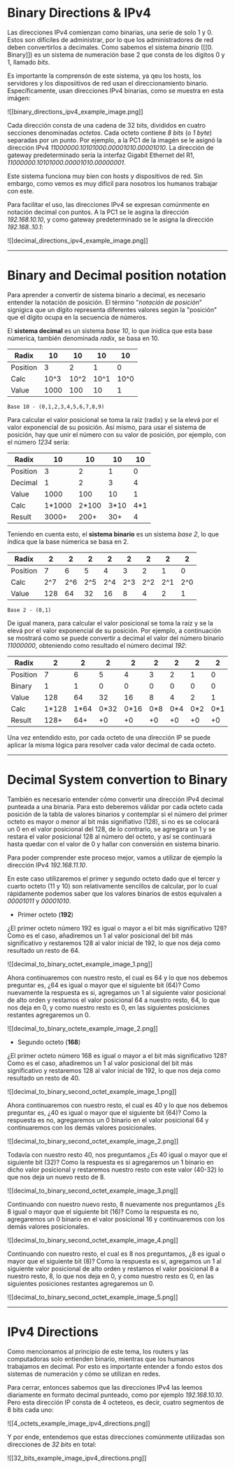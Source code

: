 # Binary Directions & IPv4

Las direcciones IPv4 comienzan como binarias, una serie de solo 1 y 0. Estos son difíciles de administrar, por lo que los administradores de red deben convertirlos a decimales. Como sabemos el sistema *binario* ([[0. Binary]]) es un sistema de numeración base 2 que consta de los dígitos 0 y 1, llamado *bits*.

Es importante la comprensón de este sistema, ya qeu los hosts, los servidores y los disposiitivos de red usan el direccionamiento binario. Específicamente, usan direcciones IPv4 binarias, como se muestra en esta imágen:

![[binary_directions_ipv4_example_image.png]]

Cada dirección consta de una cadena de 32 bits, divididos en cuatro secciones denominadas *octetos*. Cada octeto contiene *8 bits* (o *1 byte*) separadas por un punto. Por ejemplo, a la PC1 de la imagén se le asignó la dirección IPv4 *11000000.10101000.00001010.00001010*. La dirección de gateway predeterminado sería la interfaz Gigabit Ethernet del R1, *11000000.10101000.00001010.00000001*.

Este sistema funciona muy bien con hosts y dispositivos de red. Sin embargo, como vemos es muy difícil para nosotros los humanos trabajar con este.

Para facilitar el uso, las direcciones IPv4 se expresan comúnmente en notación decimal con puntos. A la PC1 se le asgina la dirección *192.168.10.10*, y como gateway predeterminado se le asigna la dirección *192.168..10.1*:

![[decimal_directions_ipv4_example_image.png]]

----
# Binary and Decimal position notation

Para aprender a convertir de sistema binario a decimal, es necesario entender la notación de posición. El término "*notación de posición*" signigica que un dígito representa diferentes valores según la "posición" que el dígito ocupa en la secuencia de números. 

El **sistema decimal** es un sistema *base 10*, lo que ínidica que esta base númerica, también denominada *radix*, se basa en 10.

| Radix    | 10   | 10   | 10   | 10   |
| -------- | ---- | ---- | ---- | ---- |
| Position | 3    | 2    | 1    | 0    |
| Calc     | 10^3 | 10^2 | 10^1 | 10^0 |
| Value    | 1000 | 100  | 10   | 1    |
`Base 10 - (0,1,2,3,4,5,6,7,8,9)`

Para calcular el valor posicional se toma la raíz (radix) y se la elevá por el valor exponencial de su posición. Así mismo, para usar el sistema de posición, hay que unir el número con su valor de posición, por ejemplo, con el número *1234* sería:

| Radix    | 10      | 10     | 10    | 10   |
| -------- | ------- | ------ | ----- | ---- |
| Position | 3       | 2      | 1     | 0    |
| Decimal  | 1       | 2      | 3     | 4    |
| Value    | 1000    | 100    | 10    | 1    |
| Calc     | 1\*1000 | 2\*100 | 3\*10 | 4\*1 |
| Result   | 3000+   | 200+   | 30+   | 4    |

Teniendo en cuenta esto, el **sistema binario** es un sistema *base 2*, lo que índica que la base númerica se basa en 2.

| Radix    | 2   | 2   | 2   | 2   | 2   | 2   | 2   | 2   |
| -------- | --- | --- | --- | --- | --- | --- | --- | --- |
| Position | 7   | 6   | 5   | 4   | 3   | 2   | 1   | 0   |
| Calc     | 2^7 | 2^6 | 2^5 | 2^4 | 2^3 | 2^2 | 2^1 | 2^0 |
| Value    | 128 | 64  | 32  | 16  | 8   | 4   | 2   | 1   |
`Base 2 - (0,1)`

De igual manera, para calcular el valor posicional se toma la raíz y se la elevá por el valor exponencial de su posición. Por ejemplo, a continuación se mostrará como se puede convertir a decimal el valor del número binario *11000000*, obteniendo como resultado el número decimal *192*:

| Radix    | 2      | 2     | 2     | 2     | 2    | 2    | 2    | 2    |
| -------- | ------ | ----- | ----- | ----- | ---- | ---- | ---- | ---- |
| Position | 7      | 6     | 5     | 4     | 3    | 2    | 1    | 0    |
| Binary   | 1      | 1     | 0     | 0     | 0    | 0    | 0    | 0    |
| Value    | 128    | 64    | 32    | 16    | 8    | 4    | 2    | 1    |
| Calc     | 1\*128 | 1\*64 | 0\*32 | 0\*16 | 0\*8 | 0\*4 | 0\*2 | 0\*1 |
| Result   | 128+   | 64+   | +0    | +0    | +0   | +0   | +0   | +0   |

Una vez entendido esto,  por cada octeto de una dirección IP se puede aplicar la misma lógica para resolver cada valor decimal de cada octeto.

----
# Decimal System convertion to Binary

También es necesario entender cómo convertir una dirección IPv4 decimal punteada a una binaria. Para esto deberemos válidar por cada octeto cada posición de la tabla de valores binarios y contemplar si el número del primer octeto es mayor o menor al bit más signifiativo (128), si no es se colocará un 0 en el valor posicional del 128, de lo contrario, se agregara un 1 y se restara el valor posicional 128 al número del octeto, y así se continuará hasta quedar con el valor de 0 y hallar con conversión en sistema binario.

Para poder comprender este proceso mejor, vamos a utilizar de ejemplo la dirección IPv4 *192.168.11.10*.

En este caso utilizaremos el primer y segundo octeto dado que el tercer y cuarto octeto (11 y 10) son relativamente sencillos de calcular, por lo cual rápidamente podemos saber que los valores binarios de estos equivalen a *00001011* y *00001010*.

- Primer octeto (**192**)

¿El primer octeto número 192 es igual o mayor a el bit más significativo 128? Como es el caso, añadiremos un 1 al valor posicional del bit más significativo y restaremos 128 al valor inicial de 192, lo que nos deja como resultado un resto de 64.

![[decimal_to_binary_octet_example_image_1.png]]

Ahora continuaremos con nuestro resto, el cual es 64 y lo que nos debemos preguntar es, ¿64 es igual o mayor que el siguiente bit (64)? Como nuevamente la respuesta es si, agregamos un 1 al siguiente valor posicional de alto orden y restamos el valor posicional 64 a nuestro resto, 64, lo que nos deja en 0, y como nuestro resto es 0, en las siguientes posiciones restantes agregaremos un 0. 

![[decimal_to_binary_octete_example_image_2.png]]

- Segundo octeto (**168**)

¿El primer octeto número 168 es igual o mayor a el bit más significativo 128? Como es el caso, añadiremos un 1 al valor posicional del bit más significativo y restaremos 128 al valor inicial de 192, lo que nos deja como resultado un resto de 40.

![[decimal_to_binary_second_octet_example_image_1.png]]

Ahora continuaremos con nuestro resto, el cual es 40 y lo que nos debemos preguntar es, ¿40 es igual o mayor que el siguiente bit (64)? Como la respuesta es no, agregaremos un 0 binario en el valor posicional 64 y continuaremos con los demás valores posicionales.

![[decimal_to_binary_second_octet_example_image_2.png]]

Todavía con nuestro resto 40, nos preguntamos ¿Es 40 igual o mayor que el siguiente bit (32)? Como la respuesta es si agregaremos un 1 binario en dicho valor posicional y restaremos nuestro resto con este valor (40-32) lo que nos deja un nuevo resto de 8.

![[decimal_to_binary_second_octet_example_image_3.png]]

Continuando con nuestro nuevo resto, 8 nuevamente nos preguntamos ¿Es 8 igual o mayor que el siguiente bit (16)? Como la respuesta es no, agregaremos un 0 binario en el valor posicional 16 y continuaremos con los demás valores posicionales.

![[decimal_to_binary_second_octet_example_image_4.png]]

Continuando con nuestro resto, el cual es 8 nos preguntamos, ¿8 es igual o mayor que el siguiente bit (8)? Como la respuesta es si, agregamos un 1 al siguiente valor posicional de alto orden y restamos el valor posicional 8 a nuestro resto, 8, lo que nos deja en 0, y como nuestro resto es 0, en las siguientes posiciones restantes agregaremos un 0. 

![[decimal_to_binary_second_octet_example_image_5.png]]

---
# IPv4 Directions

Como mencionamos al principio de este tema, los routers y las computadoras solo entienden binario, mientras que los humanos trabajamos en decimal. Por esto es importante entender a fondo estos dos sistemas de numeración y cómo se utilizan en redes.

Para cerrar, entonces sabemos que las direcciones IPv4 las leemos diariamente en formato decimal punteado, como por ejemplo *192.168.10.10*. Pero esta dirección IP consta de 4 octeteos, es decir, cuatro segmentos de 8 bits cada uno:

![[4_octets_example_image_ipv4_directions.png]]

Y por ende, entendemos que estas direcciones comúnmente utilizadas son direcciones de *32 bits* en total:

![[32_bits_example_image_ipv4_directions.png]]